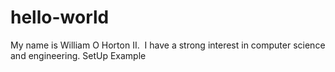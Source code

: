 # hello-world
My name is William O Horton II.  I have a strong interest in computer science and engineering.
SetUp Example
